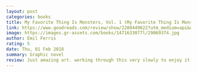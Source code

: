 ```yaml
---
layout: post
categories: books
title: My Favorite Thing Is Monsters, Vol. 1 (My Favorite Thing Is Monsters, #1)
link: https://www.goodreads.com/review/show/2280449822?utm_medium=api&utm_source=rss
image: https://images.gr-assets.com/books/1471633077l/29069374.jpg
author: Emil Ferris
rating: 5
date: Thu, 01 Feb 2018
summary: Graphic novel
review: Just amazing art. working through this very slowly to enjoy it more.
---
```



